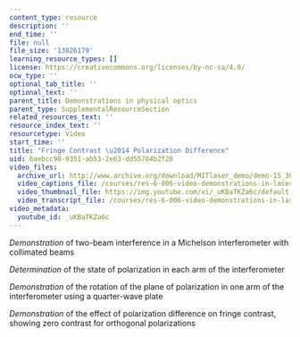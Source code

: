 ```yaml
---
content_type: resource
description: ''
end_time: ''
file: null
file_size: '13026179'
learning_resource_types: []
license: https://creativecommons.org/licenses/by-nc-sa/4.0/
ocw_type: ''
optional_tab_title: ''
optional_text: ''
parent_title: Demonstrations in physical optics
parent_type: SupplementalResourceSection
related_resources_text: ''
resource_index_text: ''
resourcetype: Video
start_time: ''
title: "Fringe Contrast \u2014 Polarization Difference"
uid: 6aebcc98-9351-ab53-2e63-dd55784b2f20
video_files:
  archive_url: http://www.archive.org/download/MITlaser_demo/demo-15_300k.mp4
  video_captions_file: /courses/res-6-006-video-demonstrations-in-lasers-and-optics-spring-2008/0d65acb7dcd95196932a79631ebf95cf_uKBaTKZa6c.vtt
  video_thumbnail_file: https://img.youtube.com/vi/_uKBaTKZa6c/default.jpg
  video_transcript_file: /courses/res-6-006-video-demonstrations-in-lasers-and-optics-spring-2008/aaf614aa15ba943476d1eadce2ffbb8b_uKBaTKZa6c.pdf
video_metadata:
  youtube_id: _uKBaTKZa6c
---
```


_Demonstration_ of two-beam interference in a Michelson interferometer with collimated beams

_Determination_ of the state of polarization in each arm of the interferometer

_Demonstration_ of the rotation of the plane of polarization in one arm of the interferometer using a quarter-wave plate

_Demonstration_ of the effect of polarization difference on fringe contrast, showing zero contrast for orthogonal polarizations

